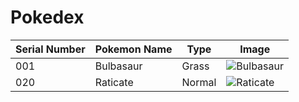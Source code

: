 # Pokedex
| Serial Number | Pokemon Name | Type | Image |
| --- |---| ---| --- |
| 001 | Bulbasaur | Grass | ![Bulbasaur](https://cdn.bulbagarden.net/upload/2/21/001Bulbasaur.png)|
| 020 | Raticate | Normal | ![Raticate](https://assets.pokemon.com/assets/cms2/img/pokedex/full/020.png)|
